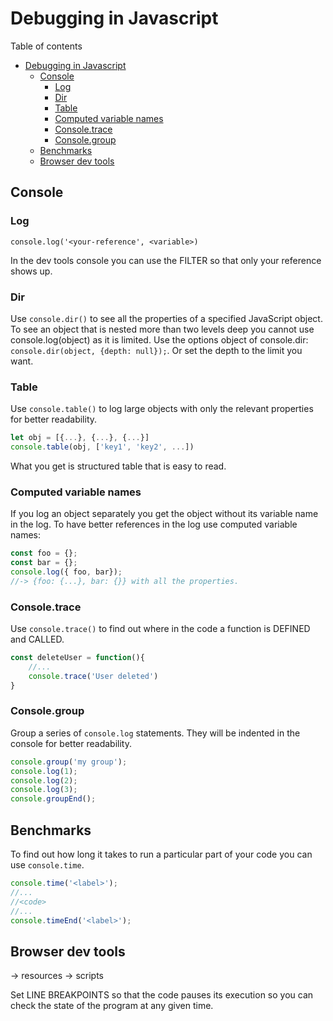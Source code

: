 # Debugging in Javascript
Table of contents
- [Debugging in Javascript](#debugging-in-javascript)
	- [Console](#console)
		- [Log](#log)
		- [Dir](#dir)
		- [Table](#table)
		- [Computed variable names](#computed-variable-names)
		- [Console.trace](#consoletrace)
		- [Console.group](#consolegroup)
	- [Benchmarks](#benchmarks)
	- [Browser dev tools](#browser-dev-tools)

## Console
### Log
```
console.log('<your-reference', <variable>)
```
In the dev tools console you can use the FILTER so that only your reference shows up.

### Dir
Use `console.dir()` to see all the properties of a specified JavaScript object. To see an object that is nested more than two levels deep you cannot use console.log(object) as it is limited. Use the options object of console.dir: `console.dir(object, {depth: null});`. Or set the depth to the limit you want.

### Table
Use `console.table()` to log large objects with only the relevant properties for better readability.
```js
let obj = [{...}, {...}, {...}]
console.table(obj, ['key1', 'key2', ...])
```
What you get is structured table that is easy to read.

### Computed variable names
If you log an object separately you get the object without its variable name in the log. To have better references in the log use computed variable names:
```js
const foo = {};
const bar = {};
console.log({ foo, bar});
//-> {foo: {...}, bar: {}} with all the properties.
```

### Console.trace
Use `console.trace()` to find out where in the code a function is DEFINED and CALLED.
```js
const deleteUser = function(){
	//...
	console.trace('User deleted')
}
```
### Console.group
Group a series of `console.log` statements. They will be indented in the console for better readability.
```js
console.group('my group');
console.log(1);
console.log(2);
console.log(3);
console.groupEnd();
```
## Benchmarks
To find out how long it takes to run a particular part of your code you can use `console.time`.
```js
console.time('<label>');
//...
//<code>
//...
console.timeEnd('<label>');
```
## Browser dev tools
-> resources -> scripts

Set LINE BREAKPOINTS so that the code pauses its execution so you can check the state of the program at any given time.